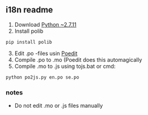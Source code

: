
## i18n readme

1. Download [Python ~2.7.11](https://www.python.org/downloads/)
2. Install polib

```
pip install polib
```

3. Edit .po -files usin [Poedit](http://poedit.net/)
4. Compile .po to .mo (Poedit does this automagically
5. Compile .mo to .js using tojs.bat or cmd:

```
python po2js.py en.po se.po
```

### notes

* Do not edit .mo or .js files manually
